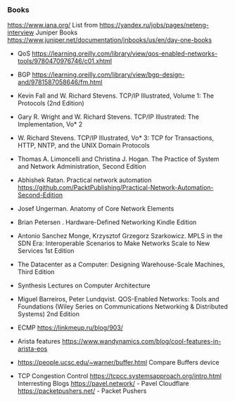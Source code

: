 
### Books
<https://www.iana.org/>
List from <https://yandex.ru/jobs/pages/neteng-interview>
Juniper Books <https://www.juniper.net/documentation/jnbooks/us/en/day-one-books>

 * QoS <https://learning.oreilly.com/library/view/qos-enabled-networks-tools/9780470976746/c01.xhtml>
 * BGP <https://learning.oreilly.com/library/view/bgp-design-and/9781587058646/fm.html>
 * Kevin Fall and W. Richard Stevens. TCP/IP Illustrated, Volume 1: The Protocols (2nd Edition)
 * Gary R. Wright and W. Richard Stevens. TCP/IP Illustrated: The Implementation, Vo* 2
 * W. Richard Stevens. TCP/IP Illustrated, Vo* 3: TCP for Transactions, HTTP, NNTP, and the UNIX Domain Protocols
 * Thomas A. Limoncelli and Christina J. Hogan. The Practice of System and Network Administration, Second Edition
 * Abhishek Ratan. Practical network automation <https://github.com/PacktPublishing/Practical-Network-Automation-Second-Edition>
 * Josef Ungerman. Anatomy of Core Network Elements
 * Brian Petersen . Hardware-Defined Networking Kindle Edition
 * Antonio Sanchez Monge, Krzysztof Grzegorz Szarkowicz. MPLS in the SDN Era: Interoperable Scenarios to Make Networks Scale to New Services 1st Edition
 * The Datacenter as a Computer: Designing Warehouse-Scale Machines, Third Edition
 * Synthesis Lectures on Computer Architecture
 * Miguel Barreiros, Peter Lundqvist. QOS-Enabled Networks: Tools and Foundations (Wiley Series on Communications Networking & Distributed Systems) 2nd Edition
 * ECMP <https://linkmeup.ru/blog/903/>
 * Arista features <https://www.wandynamics.com/blog/cool-features-in-arista-eos>

* <https://people.ucsc.edu/~warner/buffer.html> Compare Buffers device
* TCP Congestion Control <https://tcpcc.systemsapproach.org/intro.html>
Interresting Blogs
<https://pavel.network/> - Pavel Cloudflare
<https://packetpushers.net/> - Packet Pushers
